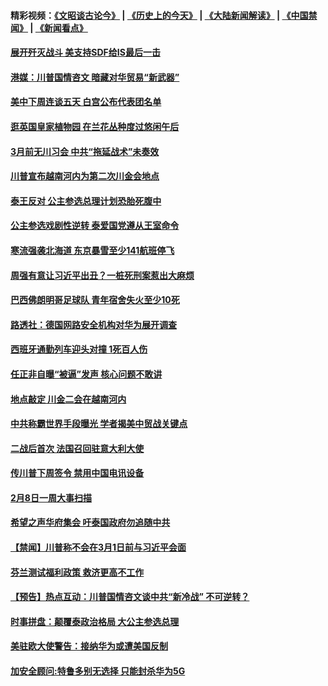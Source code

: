 #### 精彩视频：[《文昭谈古论今》](http://45.32.25.56/wenzhao) | [《历史上的今天》](http://45.32.25.56/today-in-history) | [《大陆新闻解读》](http://45.32.25.56/ntdtv-comedy) | [《中国禁闻》](http://45.32.25.56/ntdtv-news) | [《新闻看点》](http://45.32.25.56/news-insight) 

 #### [展开歼灭战斗 美支持SDF给IS最后一击](../pages/prog202/a102508605.md?t=02100445) 


#### [港媒：川普国情咨文 暗藏对华贸易“新武器”](../pages/prog202/a102508548.md?t=02100445) 

#### [美中下周连谈五天 白宫公布代表团名单](../pages/prog202/a102508480.md?t=02100445) 

#### [逛英国皇家植物园 在兰花丛种度过悠闲午后](../pages/prog202/a102508458.md?t=02100445) 

#### [3月前无川习会 中共“拖延战术”未奏效](../pages/prog202/a102508466.md?t=02100445) 


#### [川普宣布越南河内为第二次川金会地点](../pages/prog202/a102508356.md?t=02100445) 

#### [泰王反对 公主参选总理计划恐胎死腹中](../pages/prog202/a102508350.md?t=02100445) 

#### [公主参选戏剧性逆转 泰爱国党遵从王室命令](../pages/prog202/a102508154.md?t=02100445) 

#### [寒流强袭北海道 东京暴雪至少141航班停飞](../pages/prog202/a102508107.md?t=02100445) 

#### [周强有意让习近平出丑？一桩死刑案惹出大麻烦](../pages/prog202/a102508048.md?t=02100445) 

#### [巴西佛朗明哥足球队 青年宿舍失火至少10死](../pages/prog202/a102508000.md?t=02100445) 


#### [路透社：德国网路安全机构对华为展开调查](../pages/prog202/a102507973.md?t=02100445) 

#### [西班牙通勤列车迎头对撞 1死百人伤](../pages/prog202/a102507952.md?t=02100445) 

#### [任正非自曝“被逼”发声  核心问题不敢讲](../pages/prog202/a102507948.md?t=02100445) 

#### [地点敲定 川金二会在越南河内](../pages/prog202/a102507941.md?t=02100445) 

#### [中共称霸世界手段曝光 学者揭美中贸战关键点](../pages/prog202/a102507914.md?t=02100445) 

#### [二战后首次 法国召回驻意大利大使](../pages/prog202/a102507685.md?t=02100445) 

#### [传川普下周签令 禁用中国电讯设备](../pages/prog202/a102507868.md?t=02100445) 


#### [2月8日一周大事扫描](../pages/prog202/a102507753.md?t=02100445) 

#### [希望之声华府集会 吁泰国政府勿追随中共](../pages/prog202/a102507639.md?t=02100445) 

#### [【禁闻】川普称不会在3月1日前与习近平会面](../pages/prog202/a102507745.md?t=02100445) 

#### [芬兰测试福利政策 救济更高不工作](../pages/prog202/a102507723.md?t=02100445) 

#### [【预告】热点互动：川普国情咨文谈中共“新冷战” 不可逆转？](../pages/prog202/a102507641.md?t=02100445) 

#### [时事拼盘：颠覆泰政治格局 大公主参选总理](../pages/prog202/a102507679.md?t=02100445) 

#### [美驻欧大使警告：接纳华为或遭美国反制](../pages/prog202/a102507643.md?t=02100445) 

#### [加安全顾问:特鲁多别无选择 只能封杀华为5G](../pages/prog202/a102507620.md?t=02100445) 

